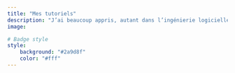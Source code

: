 ```yaml
---
title: "Mes tutoriels"
description: "J’ai beaucoup appris, autant dans l’ingénierie logicielle que dans le bricolage ou encore dans le jardinage. Je vous présente ici mes guides. N’hésitez pas à me demander si vous avez des questions."
image:

# Badge style
style:
    background: "#2a9d8f"
    color: "#fff"
---
```

